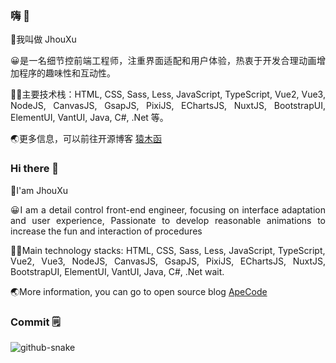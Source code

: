 ### 嗨 👋

<div style="text-align: justify">
  <p>👨我叫做 JhouXu</p>
  <p>😀是一名细节控前端工程师，注重界面适配和用户体验，热衷于开发合理动画增加程序的趣味性和互动性。</p>
  <p>
    👨‍💻主要技术栈：HTML, CSS, Sass, Less, JavaScript, TypeScript, Vue2, Vue3, NodeJS, CanvasJS, GsapJS, PixiJS, EChartsJS, NuxtJS, BootstrapUI, ElementUI, VantUI, Java, C#, .Net 等。
  </p>
  <p>
    🌏更多信息，可以前往开源博客
    <a href="https://jhouxu.github.io/apecode/">猿木函</a>
  </p>
</div>

### Hi there 👋

<div style="text-align: justify">
  <p>👨I'am JhouXu</p>
  <p>😀I am a detail control front-end engineer, focusing on interface adaptation and user experience, Passionate to develop reasonable animations to increase the fun and interaction of procedures</p>
  <p>
    👨‍💻Main technology stacks: HTML, CSS, Sass, Less, JavaScript, TypeScript, Vue2, Vue3, NodeJS, CanvasJS, GsapJS, PixiJS, EChartsJS, NuxtJS, BootstrapUI, ElementUI, VantUI, Java, C#, .Net wait.
  </p>
  <p>
    🌏More information, you can go to open source blog
    <a href="https://jhouxu.github.io/apecode/">ApeCode</a>
  </p>
</div>


### Commit 🗒️

<picture>
  <source media="(prefers-color-scheme: dark)" srcset="https://github.com/JhouXu/jhouxu/blob/output/github-contribution-grid-snake-dark.svg" />
  <source media="(prefers-color-scheme: light)" srcset="https://github.com/JhouXu/jhouxu/blob/output/github-contribution-grid-snake.svg" />
  <img alt="github-snake" src="github-snake.svg" />
</picture>

